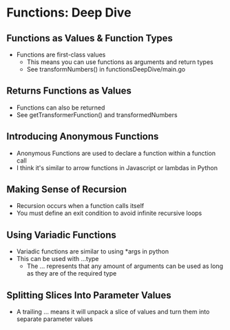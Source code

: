 # Functions: Deep Dive

## Functions as Values & Function Types

- Functions are first-class values
  - This means you can use functions as arguments and return types
  - See transformNumbers() in functionsDeepDive/main.go

## Returns Functions as Values

- Functions can also be returned
- See getTransformerFunction() and transformedNumbers

## Introducing Anonymous Functions

- Anonymous Functions are used to declare a function within a function call
- I think it's similar to arrow functions in Javascript or lambdas in Python

## Making Sense of Recursion

- Recursion occurs when a function calls itself
- You must define an exit condition to avoid infinite recursive loops

## Using Variadic Functions

- Variadic functions are similar to using \*args in python
- This can be used with ...type
  - The ... represents that any amount of arguments can be used as long as they are of the required type

## Splitting Slices Into Parameter Values

- A trailing ... means it will unpack a slice of values and turn them into separate parameter values

